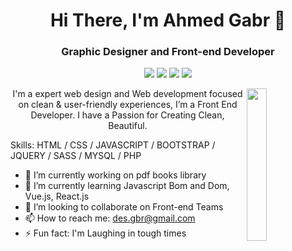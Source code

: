 <h1 align="center">Hi There, I'm Ahmed Gabr 👋</h1>
<h3 align="center">Graphic Designer and Front-end Developer</h3>
 
<p align="center">
      <a href="https://www.linkedin.com/in/desgbr"><img src="https://img.shields.io/badge/Linkedin-%230177B5?style=flat&logo=linkedin&logoColor=white"/></a>
    <a href="https://www.facebook.com/desgbr"><img src="https://img.shields.io/badge/Facebook-%234267B2?style=flat&logo=Facebook&logoColor=white"/></a>
    <a href="https://twitter.com/desgbr"><img src="https://img.shields.io/badge/Twitter-%231FA1F1?style=flat&logo=twitter&logoColor=white"/></a>
    <a href="https://www.instagram.com/desgbr"><img src="https://img.shields.io/badge/Instagram-%23E1306C?style=flat&logo=Instagram&logoColor=white"/></a>
  </p>

<img src="https://i.imgur.com/4y8zhjF.jpg" align="right" width="25%"/>

<p align="center">
  I'm a expert web design and Web development focused on clean & user-friendly experiences, I’m a Front End Developer. I have a Passion for Creating Clean, Beautiful.

</p>

Skills: HTML / CSS / JAVASCRIPT / BOOTSTRAP / JQUERY / SASS / MYSQL / PHP

- 🔭 I’m currently working on pdf books library 
- 🌱 I’m currently learning Javascript Bom and Dom, Vue.js, React.js 
- 👯 I’m looking to collaborate on Front-end Teams 
- 📫 How to reach me: des.gbr@gmail.com 
- ⚡ Fun fact: I'm Laughing in tough times 

